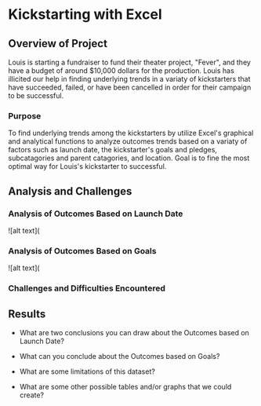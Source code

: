 # Kickstarting with Excel

## Overview of Project

Louis is starting a fundraiser to fund their theater project, "Fever", and they have a budget of around $10,000 dollars for the production. Louis has illicited our help in finding underlying trends in a variaty of kickstarters that have succeeded, failed, or have been cancelled in order for their campaign to be successful. 

### Purpose

To find underlying trends among the kickstarters by utilize Excel's graphical and analytical functions to analyze outcomes trends based on a variaty of factors such as launch date, the kickstarter's goals and pledges, subcatagories and parent catagories, and location. Goal is to fine the most optimal way for Louis's kickstarter to successful.

## Analysis and Challenges

### Analysis of Outcomes Based on Launch Date
![alt text](
### Analysis of Outcomes Based on Goals
![alt text](
### Challenges and Difficulties Encountered

## Results

- What are two conclusions you can draw about the Outcomes based on Launch Date?

- What can you conclude about the Outcomes based on Goals?

- What are some limitations of this dataset?

- What are some other possible tables and/or graphs that we could create?
